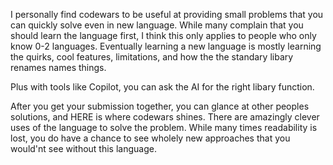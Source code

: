 I personally find codewars to be useful at providing small problems that you can quickly solve even in new language. 
While many complain that you should learn the language first, I think this only applies to people who only know 0-2 languages.
Eventually learning a new language is mostly learning the quirks, cool features, limitations, and how the the standary libary renames names things.

Plus with tools like Copilot, you can ask the AI for the right libary function.

After you get your submission together, you can glance at other peoples solutions, and HERE is where codewars shines.
There are amazingly clever uses of the language to solve the problem.
While many times readability is lost, you do have a chance to see wholely new approaches that you would'nt see without this language.
